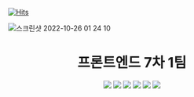 [![Hits](https://hits.seeyoufarm.com/api/count/incr/badge.svg?url=https%3A%2F%2Fgithub.com%2F7th-wanted-pre-onboarding-frontend&count_bg=%23FC82FF&title_bg=%23BB00FF&icon=&icon_color=%23E7E7E7&title=hits&edge_flat=false)](https://hits.seeyoufarm.com)

<p algin="center">
<img alt="스크린샷 2022-10-26 01 24 10" src="https://user-images.githubusercontent.com/58736618/197829605-b42023bc-9cae-4471-9772-aab4e8c4e536.png">
<br/>
</p>
<div align=center>
  <h1>프론트엔드 7차 1팀</h1>
</div>
<p align="center">
    <img src="https://img.shields.io/badge/html-E34F26?style=for-the-badge&logo=html5&logoColor=white">
    <img src="https://img.shields.io/badge/css-1572B6?style=for-the-badge&logo=css3&logoColor=white">
    <img src="https://img.shields.io/badge/javascript-F7DF1E?style=for-the-badge&logo=javascript&logoColor=black">
    <img src="https://img.shields.io/badge/typescript-3178C6?style=for-the-badge&logo=typescript&logoColor=white">
    <img src="https://img.shields.io/badge/react-61DAFB?style=for-the-badge&logo=react&logoColor=black">
    <img src="https://img.shields.io/badge/next.js-7427A9?style=for-the-badge&logo=next.js&logoColor=white">
</p>


<!--
**Here are some ideas to get you started:**

🙋‍♀️ A short introduction - what is your organization all about?
🌈 Contribution guidelines - how can the community get involved?
👩‍💻 Useful resources - where can the community find your docs? Is there anything else the community should know?
🍿 Fun facts - what does your team eat for breakfast?
🧙 Remember, you can do mighty things with the power of [Markdown](https://docs.github.com/github/writing-on-github/getting-started-with-writing-and-formatting-on-github/basic-writing-and-formatting-syntax)
-->
